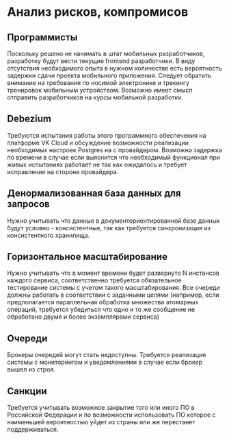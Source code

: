 # Анализ рисков, компромисов

## Программисты

Поскольку решено не нанимать в штат мобильных разработчиков, разработку будут вести текущие frontend разработчики. В виду отсутствия необходимого опыта в нужном количестве есть вероятность задержки сдачи проекта мобильного приложения. Следует обратить внимание на требования по носимой электронике и трекингу тренировок мобильным устройством. Возможно имеет смысл отправить разработчиков на курсы мобильной разработки.

## Debezium

Требуются испытания работы этого программного обеспечения на платформе VK Cloud и обсуждение возможности реализации необходимых настроек Postgres на с провайдером. Возможна задержка по времени в случае если выяснится что необходимый функционал при живых испытаниях работает не так как ожидалось и требует исправления на стороне провайдера.

## Денормализованная база данных для запросов

Нужно учитывать что данные в документориентированной базе данных будут условно - консистентные, так как требуется синхронизация из консистентного хранилища.

## Горизонтальное масштабирование

Нужно учитывать что в момент времени будет развернуто N инстансов каждого сервиса, соответственно требуется обязательное тестирование системы с учетом такого масштабирования. Все очереди должны работать в соответствии с заданными целями (например, если предполагается параллельная обработка множества атомарных операций, требуется убедиться что одно и то же сообщение не обработано двумя и более экземплярами сервиса)

## Очереди

Брокеры очередей могут стать недоступны. Требуется реализация системы с мониторингом и уведомлениями в случае если брокер вышел из строя.

## Санкции

Требуется учитывать возможное закрытие того или иного ПО в Российской Федерации и по возможности использовать ПО которое с наименьшей вероятностью уйдет из страны или же перестанет поддерживаться. 